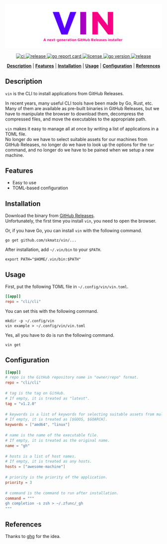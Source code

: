 ![banner](./misc/banner.png)

<p align="center">
  <a href="https://github.com/skmatz/vin/actions?query=workflow%3Aci">
    <img
      src="https://github.com/skmatz/vin/workflows/ci/badge.svg"
      alt="ci"
    />
  </a>
  <a href="https://github.com/skmatz/vin/actions?query=workflow%3Arelease">
    <img
      src="https://github.com/skmatz/vin/workflows/release/badge.svg"
      alt="release"
    />
  </a>
  <a href="https://goreportcard.com/report/github.com/skmatz/vin">
    <img
      src="https://goreportcard.com/badge/github.com/skmatz/vin"
      alt="go report card"
    />
  </a>
  <a href="./LICENSE">
    <img
      src="https://img.shields.io/github/license/skmatz/vin"
      alt="license"
    />
  </a>
  <a href="./go.mod">
    <img
      src="https://img.shields.io/github/go-mod/go-version/skmatz/vin"
      alt="go version"
    />
  </a>
  <a href="https://github.com/skmatz/vin/releases/latest">
    <img
      src="https://img.shields.io/github/v/release/skmatz/vin"
      alt="release"
    />
  </a>
</p>

<p align="center">
<b><a href="#description">Description</a></b>
|
<b><a href="#features">Features</a></b>
|
<b><a href="#installation">Installation</a></b>
|
<b><a href="#usage">Usage</a></b>
|
<b><a href="#configuration">Configuration</a></b>
|
<b><a href="#references">References</a></b>
</p>

## Description

`vin` is the CLI to install applications from GitHub Releases.

In recent years, many useful CLI tools have been made by Go, Rust, etc.  
Many of them are available as pre-built binaries in GitHub Releases, but we have to manipulate the browser to download them, decompress the compressed files, and move the executables to the appropriate path.

`vin` makes it easy to manage all at once by writing a list of applications in a TOML file.  
No longer do we have to select suitable assets for our machines from GitHub Releases, no longer do we have to look up the options for the `tar` command, and no longer do we have to be pained when we setup a new machine.

## Features

- Easy to use
- TOML-based configuration

## Installation

Download the binary from [GitHub Releases](https://github.com/skmatz/vin/releases).  
Unfortunately, the first time you install `vin`, you need to open the browser.

Or, if you have Go, you can install `vin` with the following command.

```console
go get github.com/skmatz/vin/...
```

After installation, add `~/.vin/bin` to your `$PATH`.

```console
export PATH="$HOME/.vin/bin:$PATH"
```

## Usage

First, put the following TOML file in `~/.config/vin/vin.toml`.

```toml
[[app]]
repo = "cli/cli"
```

You can set this with the following command.

```console
mkdir -p ~/.config/vin
vin example > ~/.config/vin/vin.toml
```

Yes, all you have to do is run the following command.

```console
vin get
```

## Configuration

```toml
[[app]]
# repo is the GitHub repository name in "owner/repo" format.
repo = "cli/cli"

# tag is the tag on GitHub.
# If empty, it is treated as "latest".
tag = "v1.2.0"

# keywords is a list of keywords for selecting suitable assets from multiple assets.
# If empty, it is treated as [$GOOS, $GOARCH].
keywords = ["amd64", "linux"]

# name is the name of the executable file.
# If empty, it is treated as the original name.
name = "gh"

# hosts is a list of host names.
# If empty, it is treated as any hosts.
hosts = ["awesome-machine"]

# priority is the priority of the application.
priority = 3

# command is the command to run after installation.
command = """
gh completion -s zsh > ~/.zfunc/_gh
"""
```

## References

Thanks to [ghg](https://github.com/Songmu/ghg) for the idea.
